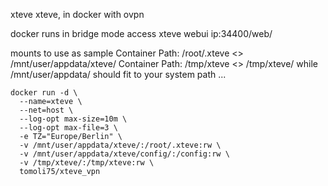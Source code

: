 xteve
xteve, in docker with ovpn

docker runs in bridge mode
access xteve webui ip:34400/web/

mounts to use as sample
Container Path: /root/.xteve <> /mnt/user/appdata/xteve/
Container Path: /tmp/xteve <> /tmp/xteve/
while /mnt/user/appdata/ should fit to your system path ...

```
docker run -d \
  --name=xteve \
  --net=host \
  --log-opt max-size=10m \
  --log-opt max-file=3 \
  -e TZ="Europe/Berlin" \
  -v /mnt/user/appdata/xteve/:/root/.xteve:rw \
  -v /mnt/user/appdata/xteve/config/:/config:rw \
  -v /tmp/xteve/:/tmp/xteve:rw \
  tomoli75/xteve_vpn
  ```
